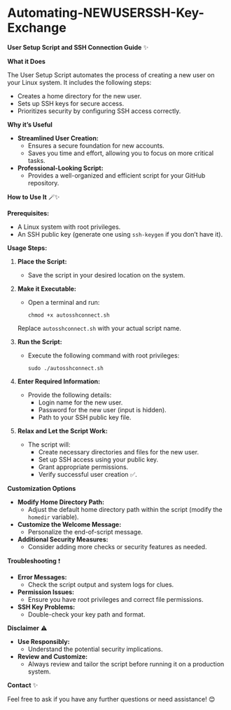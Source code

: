 # Automating-NEWUSERSSH-Key-Exchange

**User Setup Script and SSH Connection Guide** ✨

**What it Does**

The User Setup Script automates the process of creating a new user on your Linux system. It includes the following steps:

- Creates a home directory for the new user.
- Sets up SSH keys for secure access.
- Prioritizes security by configuring SSH access correctly.

**Why it’s Useful**

- **Streamlined User Creation:**
  - Ensures a secure foundation for new accounts.
  - Saves you time and effort, allowing you to focus on more critical tasks.
- **Professional-Looking Script:**
  - Provides a well-organized and efficient script for your GitHub repository.

**How to Use It** 🪄✨

**Prerequisites:**

- A Linux system with root privileges.
- An SSH public key (generate one using `ssh-keygen` if you don’t have it).

**Usage Steps:**

1. **Place the Script:**
   - Save the script in your desired location on the system.

2. **Make it Executable:**
   - Open a terminal and run:

     ```
     chmod +x autosshconnect.sh
     ```

   Replace `autosshconnect.sh` with your actual script name.

3. **Run the Script:**
   - Execute the following command with root privileges:

     ```
     sudo ./autosshconnect.sh
     ```

4. **Enter Required Information:**
   - Provide the following details:
     - Login name for the new user.
     - Password for the new user (input is hidden).
     - Path to your SSH public key file.

5. **Relax and Let the Script Work:**
   - The script will:
     - Create necessary directories and files for the new user.
     - Set up SSH access using your public key.
     - Grant appropriate permissions.
     - Verify successful user creation ✅.

**Customization Options**

- **Modify Home Directory Path:**
  - Adjust the default home directory path within the script (modify the `homedir` variable).
- **Customize the Welcome Message:**
  - Personalize the end-of-script message.
- **Additional Security Measures:**
  - Consider adding more checks or security features as needed.

**Troubleshooting** ❗

- **Error Messages:**
  - Check the script output and system logs for clues.
- **Permission Issues:**
  - Ensure you have root privileges and correct file permissions.
- **SSH Key Problems:**
  - Double-check your key path and format.

**Disclaimer** ⚠️

- **Use Responsibly:**
  - Understand the potential security implications.
- **Review and Customize:**
  - Always review and tailor the script before running it on a production system.

**Contact** ✨

Feel free to ask if you have any further questions or need assistance! 😊
